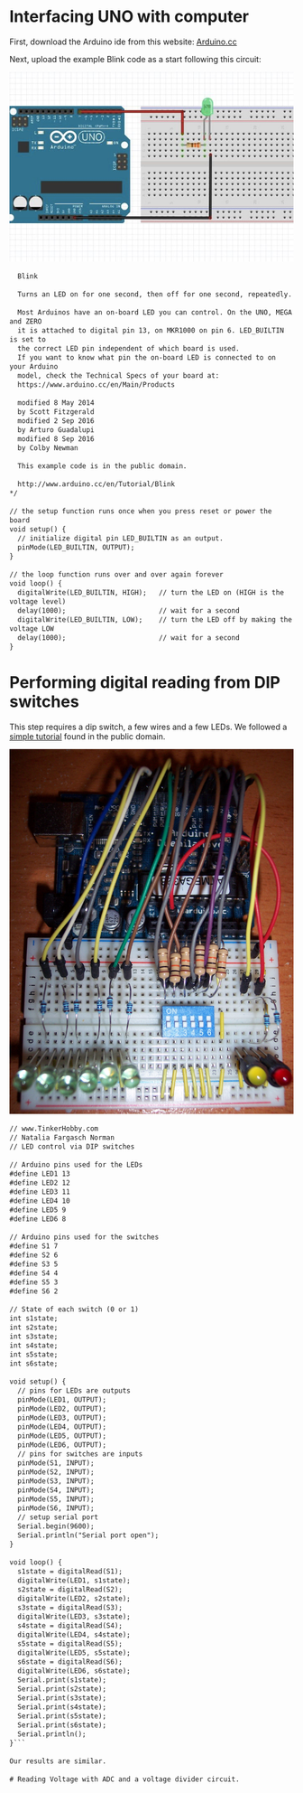 # Interfacing UNO with computer

First, download the Arduino ide from this website: [Arduino.cc](https://www.arduino.cc/en/Main/Software)

Next, upload the example Blink code as a start following this circuit:

<img src = "ArduinoBlink.JPG"/>

```/*
  Blink

  Turns an LED on for one second, then off for one second, repeatedly.

  Most Arduinos have an on-board LED you can control. On the UNO, MEGA and ZERO
  it is attached to digital pin 13, on MKR1000 on pin 6. LED_BUILTIN is set to
  the correct LED pin independent of which board is used.
  If you want to know what pin the on-board LED is connected to on your Arduino
  model, check the Technical Specs of your board at:
  https://www.arduino.cc/en/Main/Products

  modified 8 May 2014
  by Scott Fitzgerald
  modified 2 Sep 2016
  by Arturo Guadalupi
  modified 8 Sep 2016
  by Colby Newman

  This example code is in the public domain.

  http://www.arduino.cc/en/Tutorial/Blink
*/

// the setup function runs once when you press reset or power the board
void setup() {
  // initialize digital pin LED_BUILTIN as an output.
  pinMode(LED_BUILTIN, OUTPUT);
}

// the loop function runs over and over again forever
void loop() {
  digitalWrite(LED_BUILTIN, HIGH);   // turn the LED on (HIGH is the voltage level)
  delay(1000);                       // wait for a second
  digitalWrite(LED_BUILTIN, LOW);    // turn the LED off by making the voltage LOW
  delay(1000);                       // wait for a second
}
```
# Performing digital reading from DIP switches

This step requires a dip switch, a few wires and a few LEDs. We followed a [simple tutorial](https://www.tinkerhobby.com/arduino-led-control-using-dip-switch/) found in the public domain.

<img src = "Arduino_DIP.JPG"/>

```
// www.TinkerHobby.com
// Natalia Fargasch Norman
// LED control via DIP switches

// Arduino pins used for the LEDs
#define LED1 13
#define LED2 12
#define LED3 11
#define LED4 10
#define LED5 9
#define LED6 8

// Arduino pins used for the switches
#define S1 7
#define S2 6
#define S3 5
#define S4 4
#define S5 3
#define S6 2

// State of each switch (0 or 1)
int s1state;
int s2state;
int s3state;
int s4state;
int s5state;
int s6state;

void setup() {
  // pins for LEDs are outputs
  pinMode(LED1, OUTPUT);
  pinMode(LED2, OUTPUT);
  pinMode(LED3, OUTPUT);
  pinMode(LED4, OUTPUT);
  pinMode(LED5, OUTPUT);
  pinMode(LED6, OUTPUT);
  // pins for switches are inputs
  pinMode(S1, INPUT);
  pinMode(S2, INPUT);
  pinMode(S3, INPUT);
  pinMode(S4, INPUT);
  pinMode(S5, INPUT);
  pinMode(S6, INPUT);
  // setup serial port
  Serial.begin(9600);
  Serial.println("Serial port open");
}

void loop() {
  s1state = digitalRead(S1);
  digitalWrite(LED1, s1state);
  s2state = digitalRead(S2);
  digitalWrite(LED2, s2state);
  s3state = digitalRead(S3);
  digitalWrite(LED3, s3state);
  s4state = digitalRead(S4);
  digitalWrite(LED4, s4state);
  s5state = digitalRead(S5);
  digitalWrite(LED5, s5state);
  s6state = digitalRead(S6);
  digitalWrite(LED6, s6state);
  Serial.print(s1state);
  Serial.print(s2state);
  Serial.print(s3state);
  Serial.print(s4state);
  Serial.print(s5state);
  Serial.print(s6state);
  Serial.println();
}```

Our results are similar.

# Reading Voltage with ADC and a voltage divider circuit.

